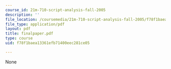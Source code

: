 ```yaml
---
course_id: 21m-710-script-analysis-fall-2005
description: ''
file_location: /coursemedia/21m-710-script-analysis-fall-2005/f78f1baea13361efb71400eec281ce05_finalpaper.pdf
file_type: application/pdf
layout: pdf
title: finalpaper.pdf
type: course
uid: f78f1baea13361efb71400eec281ce05

---
```

None